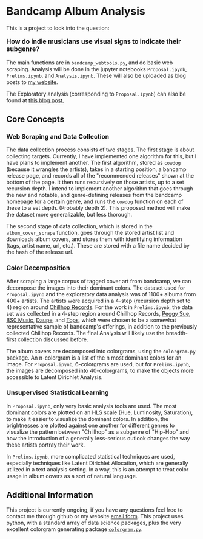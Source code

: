 # Bandcamp Album Analysis

This is a project to look into the question:

<big>

**How do indie musicians use visual signs to indicate their subgenre?**

</big>

The main functions are in `bandcamp_webtools.py`, and do basic web scraping. Analysis will be done in the jupyter notebooks `Proposal.ipynb`, `Prelims.ipynb`, and `Analysis.ipynb`. These will also be uploaded as blog posts to [my website](https://www.coeneedell.com).

The Exploratory analysis (corresponding to `Proposal.ipynb`) can also be found at [this blog post.](http://www.coeneedell.com/post/bandcamp_proposal)

## Core Concepts

### Web Scraping and Data Collection

The data collection process consists of two stages. The first stage is about collecting targets. Currently, I have implemented one algorithm for this, but I have plans to implement another. The first algorithm, stored as `cowdog` (because it wrangles the artists), takes in a starting position, a bancamp release page, and records all of the "recommended releases" shown at the bottom of the page. It then runs recursively on those artists, up to a set recursion depth. I intend to implement another algorithm that goes through the new and notable, and genre-defining releases from the bandcamp homepage for a certain genre, and runs the `cowdog` function on each of these to a set depth. (Probably depth 2). This proposed method will make the dataset more generalizable, but less thorough.

The second stage of data collection, which is stored in the `album_cover_scrape` function, goes through the stored artist list and downloads album covers, and stores them with identifying information (tags, artist name, url, etc.). These are stored with a file name decided by the hash of the release url.

### Color Decomposition

After scraping a large corpus of tagged cover art from bandcamp, we can decompose the images into their dominant colors. The dataset used for `Proposal.ipynb` and the exploratory data analysis was of 1100+ albums from 400+ artists. The artists were acquired in a 4-step (recursion depth set to 4) region around [Chillhop Records](https://chillhop.bandcamp.com/). For the work in `Prelims.ipynb`, the data set was collected in a 4-step region around Chillhop Records, [Peggy Sue](https://peggysue.bandcamp.com), [BS0 Music](https://bs0music.bandcamp.com), [Daupe](https://daupe.bandcamp.com), and [Tops](https://tops.bandcamp.com), which were chosen to be a somewhat representative sample of bandcamp's offerings, in addition to the previously collected Chillhop Records. The final Analysis will likely use the breadth-first collection discussed before.

The album covers are decomposed into colorgrams, using the `colorgram.py` package. An n-colorgram is a list of the n most dominant colors for an image. For `Proposal.ipynb`, 6-colorgrams are used, but for `Prelims.ipynb`, the images are decomposed into 40-colorgrams, to make the objects more accessible to Latent Dirichlet Analysis.

### Unsupervised Statistical Learning

In `Proposal.ipynb`, only very basic analysis tools are used. The most dominant colors are plotted on an HLS scale (Hue, Luminosity, Saturation), to make it easier to visualize the dominant colors. In addition, the brightnesses are plotted against one another for different genres to visualize the pattern between "Chillhop" as a subgenre of "Hip-Hop" and how the introduction of a generally less-serious outlook changes the way these artists portray their work.

In `Prelims.ipynb`, more complicated statistical techniques are used, especially techniques like Latent Dirichlet Allocation, which are generally utilized in a text analysis setting. In a way, this is an attempt to treat color usage in album covers as a sort of natural language.

## Additional Information

This project is currently ongoing, if you have any questions feel free to contact me through github or my website [email form](https://www.coeneedell.com/#contact). This project uses python, with a standard array of data science packages, plus the very excellent colorgram generating package [`colorgram.py`](https://pypi.org/project/colorgram.py/).

